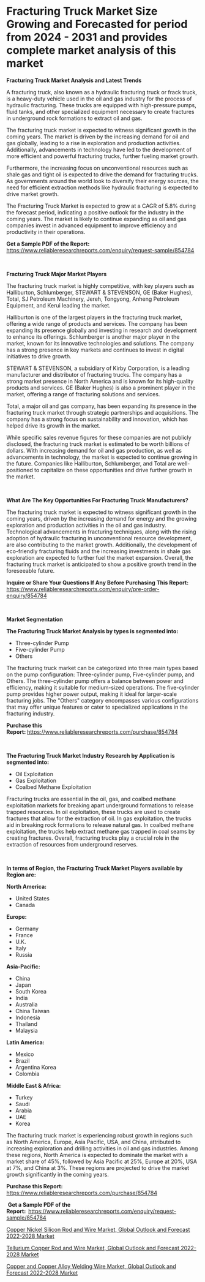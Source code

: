 <p><h1>Fracturing Truck Market Size Growing and Forecasted for period from 2024 - 2031 and provides complete market analysis of this market</h1></p><p><strong>Fracturing Truck Market Analysis and Latest Trends</strong></p>
<p><p>A fracturing truck, also known as a hydraulic fracturing truck or frack truck, is a heavy-duty vehicle used in the oil and gas industry for the process of hydraulic fracturing. These trucks are equipped with high-pressure pumps, fluid tanks, and other specialized equipment necessary to create fractures in underground rock formations to extract oil and gas.</p><p>The fracturing truck market is expected to witness significant growth in the coming years. The market is driven by the increasing demand for oil and gas globally, leading to a rise in exploration and production activities. Additionally, advancements in technology have led to the development of more efficient and powerful fracturing trucks, further fueling market growth.</p><p>Furthermore, the increasing focus on unconventional resources such as shale gas and tight oil is expected to drive the demand for fracturing trucks. As governments around the world look to diversify their energy sources, the need for efficient extraction methods like hydraulic fracturing is expected to drive market growth.</p><p>The Fracturing Truck Market is expected to grow at a CAGR of 5.8% during the forecast period, indicating a positive outlook for the industry in the coming years. The market is likely to continue expanding as oil and gas companies invest in advanced equipment to improve efficiency and productivity in their operations.</p></p>
<p><strong>Get a Sample PDF of the Report:&nbsp;</strong> <a href="https://www.reliableresearchreports.com/enquiry/request-sample/854784">https://www.reliableresearchreports.com/enquiry/request-sample/854784</a></p>
<p>&nbsp;</p>
<p><strong>Fracturing Truck Major Market Players</strong></p>
<p><p>The fracturing truck market is highly competitive, with key players such as Halliburton, Schlumberger, STEWART & STEVENSON, GE (Baker Hughes), Total, SJ Petroleum Machinery, Jereh, Tongyong, Anheng Petroleum Equipment, and Kerui leading the market.</p><p>Halliburton is one of the largest players in the fracturing truck market, offering a wide range of products and services. The company has been expanding its presence globally and investing in research and development to enhance its offerings. Schlumberger is another major player in the market, known for its innovative technologies and solutions. The company has a strong presence in key markets and continues to invest in digital initiatives to drive growth.</p><p>STEWART & STEVENSON, a subsidiary of Kirby Corporation, is a leading manufacturer and distributor of fracturing trucks. The company has a strong market presence in North America and is known for its high-quality products and services. GE (Baker Hughes) is also a prominent player in the market, offering a range of fracturing solutions and services.</p><p>Total, a major oil and gas company, has been expanding its presence in the fracturing truck market through strategic partnerships and acquisitions. The company has a strong focus on sustainability and innovation, which has helped drive its growth in the market.</p><p>While specific sales revenue figures for these companies are not publicly disclosed, the fracturing truck market is estimated to be worth billions of dollars. With increasing demand for oil and gas production, as well as advancements in technology, the market is expected to continue growing in the future. Companies like Halliburton, Schlumberger, and Total are well-positioned to capitalize on these opportunities and drive further growth in the market.</p></p>
<p>&nbsp;</p>
<p><strong>What Are The Key Opportunities For Fracturing Truck Manufacturers?</strong></p>
<p><p>The fracturing truck market is expected to witness significant growth in the coming years, driven by the increasing demand for energy and the growing exploration and production activities in the oil and gas industry. Technological advancements in fracturing techniques, along with the rising adoption of hydraulic fracturing in unconventional resource development, are also contributing to the market growth. Additionally, the development of eco-friendly fracturing fluids and the increasing investments in shale gas exploration are expected to further fuel the market expansion. Overall, the fracturing truck market is anticipated to show a positive growth trend in the foreseeable future.</p></p>
<p><strong>Inquire or Share Your Questions If Any Before Purchasing This Report:</strong> <a href="https://www.reliableresearchreports.com/enquiry/pre-order-enquiry/854784">https://www.reliableresearchreports.com/enquiry/pre-order-enquiry/854784</a></p>
<p>&nbsp;</p>
<p><strong>Market Segmentation</strong></p>
<p><strong>The Fracturing Truck Market Analysis by types is segmented into:</strong></p>
<p><ul><li>Three-cylinder Pump</li><li>Five-cylinder Pump</li><li>Others</li></ul></p>
<p><p>The fracturing truck market can be categorized into three main types based on the pump configuration: Three-cylinder pump, Five-cylinder pump, and Others. The three-cylinder pump offers a balance between power and efficiency, making it suitable for medium-sized operations. The five-cylinder pump provides higher power output, making it ideal for larger-scale fracturing jobs. The "Others" category encompasses various configurations that may offer unique features or cater to specialized applications in the fracturing industry.</p></p>
<p><strong>Purchase this Report:&nbsp;</strong><a href="https://www.reliableresearchreports.com/purchase/854784">https://www.reliableresearchreports.com/purchase/854784</a></p>
<p>&nbsp;</p>
<p><strong>The Fracturing Truck Market Industry Research by Application is segmented into:</strong></p>
<p><ul><li>Oil Exploitation</li><li>Gas Exploitation</li><li>Coalbed Methane Exploitation</li></ul></p>
<p><p>Fracturing trucks are essential in the oil, gas, and coalbed methane exploitation markets for breaking apart underground formations to release trapped resources. In oil exploitation, these trucks are used to create fractures that allow for the extraction of oil. In gas exploitation, the trucks aid in breaking rock formations to release natural gas. In coalbed methane exploitation, the trucks help extract methane gas trapped in coal seams by creating fractures. Overall, fracturing trucks play a crucial role in the extraction of resources from underground reserves.</p></p>
<p>&nbsp;</p>
<p><strong>In terms of Region, the Fracturing Truck Market Players available by Region are:</strong></p>
<p>
    <p> <strong> North America: </strong>
        <ul>
            <li>United States</li>
            <li>Canada</li>
        </ul>
        </p> 
    <p> <strong> Europe: </strong>
        <ul>
            <li>Germany</li>
            <li>France</li>
            <li>U.K.</li>
            <li>Italy</li>
            <li>Russia</li>
        </ul>
        </p> 
    <p> <strong> Asia-Pacific: </strong>
        <ul>
            <li>China</li>
            <li>Japan</li>
            <li>South Korea</li>
            <li>India</li>
            <li>Australia</li>
            <li>China Taiwan</li>
            <li>Indonesia</li>
            <li>Thailand</li>
            <li>Malaysia</li>
        </ul>
        </p> 
    <p> <strong> Latin America: </strong>
        <ul>
            <li>Mexico</li>
            <li>Brazil</li>
            <li>Argentina Korea</li>
            <li>Colombia</li>
        </ul>
        </p> 
    <p> <strong> Middle East & Africa: </strong>
        <ul>
            <li>Turkey</li>
            <li>Saudi</li>
            <li>Arabia</li>
            <li>UAE</li>
            <li>Korea</li>
        </ul>
    </p>
    </p>
<p><p>The fracturing truck market is experiencing robust growth in regions such as North America, Europe, Asia Pacific, USA, and China, attributed to increasing exploration and drilling activities in oil and gas industries. Among these regions, North America is expected to dominate the market with a market share of 45%, followed by Asia Pacific at 25%, Europe at 20%, USA at 7%, and China at 3%. These regions are projected to drive the market growth significantly in the coming years.</p></p>
<p><strong>Purchase this Report: </strong><a href="https://www.reliableresearchreports.com/purchase/854784">https://www.reliableresearchreports.com/purchase/854784</a></p>
<p>&nbsp;<strong>Get a Sample PDF of the Report:&nbsp;&nbsp;</strong><a href="https://www.reliableresearchreports.com/enquiry/request-sample/854784">https://www.reliableresearchreports.com/enquiry/request-sample/854784</a></p>
<p><strong></strong></p>
<p><p><a href="https://view.publitas.com/reportprime-1/copper-nickel-silicon-rod-and-wire-market-global-outlook-and-forecast-2022-2028-market-size-2023-2030-global-industrial-analysis-key-geographical-regions-market-share-top-key-players-product-types-and-forecast-research-report/">Copper Nickel Silicon Rod and Wire Market, Global Outlook and Forecast 2022-2028 Market</a></p><p><a href="https://view.publitas.com/reportprime-1/tellurium-copper-rod-and-wire-market-global-outlook-and-forecast-2022-2028-market-research-report-unlocks-analysis-on-the-market-financial-status-market-size-and-market-revenue-upto-2030/">Tellurium Copper Rod and Wire Market, Global Outlook and Forecast 2022-2028 Market</a></p><p><a href="https://view.publitas.com/reportprime-1/copper-and-copper-alloy-welding-wire-market-global-outlook-and-forecast-2022-2028-market-size-growth-and-forecast-from-2023-2030/">Copper and Copper Alloy Welding Wire Market, Global Outlook and Forecast 2022-2028 Market</a></p></p>